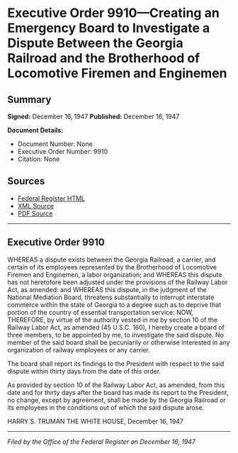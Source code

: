 # Executive Order 9910—Creating an Emergency Board to Investigate a Dispute Between the Georgia Railroad and the Brotherhood of Locomotive Firemen and Enginemen

## Summary

**Signed:** December 16, 1947
**Published:** December 16, 1947

**Document Details:**
- Document Number: None
- Executive Order Number: 9910
- Citation: None

## Sources
- [Federal Register HTML](https://www.presidency.ucsb.edu/documents/executive-order-9910-creating-emergency-board-investigate-dispute-between-the-georgia)
- [XML Source](None)
- [PDF Source](None)

---

## Executive Order 9910

WHEREAS a dispute exists between the Georgia Railroad, a carrier, and certain of its employees represented by the Brotherhood of Locomotive Firemen and Enginemen, a labor organization; and
WHEREAS this dispute has not heretofore been adjusted under the provisions of the Railway Labor Act, as amended: and
WHEREAS this dispute, in the judgment of the National Mediation Board, threatens substantially to interrupt interstate commerce within the state of Georgia to a degree such as to deprive that portion of the country of essential transportation service:
NOW, THEREFORE, by virtue of the authority vested in me by section 10 of the Railway Labor Act, as amended (45 U.S.C. 160), I hereby create a board of three members, to be appointed by me, to investigate the said dispute. No member of the said board shall be pecuniarily or otherwise interested in any organization of railway employees or any carrier.

The board shall report its findings to the President with respect to the said dispute within thirty days from the date of this order.

As provided by section 10 of the Railway Labor Act, as amended, from this date and for thirty days after the board has made its report to the President, no change, except by agreement, shall be made by the Georgia Railroad or its employees in the conditions out of which the said dispute arose.

HARRY S. TRUMAN
THE WHITE HOUSE,
December 16, 1947

---

*Filed by the Office of the Federal Register on December 16, 1947*
